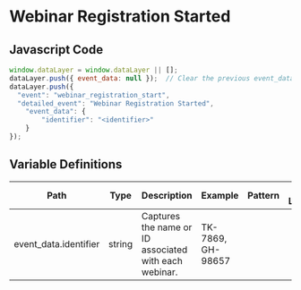 # Webinar Registration Started

### 

## Javascript Code
```js
window.dataLayer = window.dataLayer || [];
dataLayer.push({ event_data: null });  // Clear the previous event_data object.
dataLayer.push({
  "event": "webinar_registration_start",
  "detailed_event": "Webinar Registration Started",
    "event_data": {
        "identifier": "<identifier>"
    }
});
```

## Variable Definitions

|Path|Type|Description|Example|Pattern|Min Length|Max Length|Minimum|Maximum|Multiple Of|
| --- | --- | --- | --- | --- | --- | --- | --- | --- | --- |
|event_data.identifier|string|Captures the name or ID associated with each webinar.|TK-7869, GH-98657|||||||




